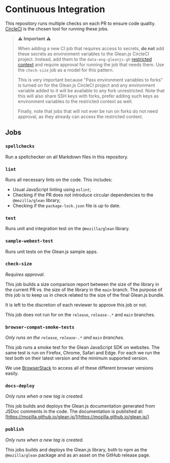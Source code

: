 # Continuous Integration

This repository runs multiple checks on each PR to ensure code quality.
[CircleCI](https://circleci.com/) is the chosen tool for running these jobs.

> ⚠️ **Important** ⚠️
>
> When adding a new CI job that requires access to secrets, **do not** add these secrets
> as environment variables to the Glean.js CircleCI  project. Instead, add them to the
> `data-eng-gleanjs-gh` [restricted context](https://circleci.com/docs/2.0/contexts/)
> and require approval for running the job that needs them. Use the `check-size` job as
> a model for this pattern.
>
> This is very important because "Pass environment variables to forks" is turned on
> for the Glean.js CircleCI project and any environment variable added to it will be
> available to any fork unrestricted. Note that this will also share SSH keys with forks,
> prefer adding such keys as environment variables to the restricted context as well.
>
> Finally, note that jobs that will not ever be run on forks do not need approval, as they
> already can access the restricted context.

## Jobs

### `spellchecks`

Run a spellchecker on all Markdown files in this repository.

### `lint`

Runs all necessary lints on the code. This includes:

- Usual JavaScript linting using `eslint`;
- Checking if the PR does not introduce circular dependencies to the `@mozilla/glean` library;
- Checking if the `package-lock.json` file is up to date.

### `test`

Runs unit and integration test on the `@mozilla/glean` library.

### `sample-webext-test`

Runs unit tests on the Glean.js sample apps.

### `check-size`

_Requires approval_.

This job builds a size comparison report between the size of the library in the current
PR vs. the size of the library in the `main` branch. The purpose of this job is to keep
us in check related to the size of the final Glean.js bundle.

It is left to the discretion of each reviewer to approve this job or not.

This job does not run for on the `release`, `release-.*` and `main` branches.

### `browser-compat-smoke-tests`

_Only runs on the `release`, `release-.*` and `main` branches._

This job runs a smoke test for the Glean JavaScript SDK on websites. The same test is run
on Firefox, Chrome, Safari and Edge. For each we run the test both on their latest version
and the minimum supported version.

We use [BrowserStack](https://www.browserstack.com/) to access all of these different browser versions easily.

### `docs-deploy`

_Only runs when a new tag is created._

This job builds and deploys the Glean.js documentation generated from JSDoc comments in the code.
The documentation is published at: [https://mozilla.github.io/glean.js/](https://mozilla.github.io/glean.js/)

### `publish`

_Only runs when a new tag is created._

This jobs builds and deploys the Glean.js library, both to npm as the `@mozilla/glean` package
and as an asset on the GitHub release page.

